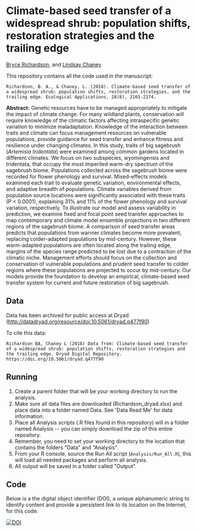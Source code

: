 # Climate-based seed transfer of a widespread shrub: population shifts, restoration strategies and the trailing edge

[Bryce Richardson](http://www.fs.fed.us/rmrs-beta/people/richardson-bryce), and [Lindsay Chaney](http://www.lindsaychaney.com)

This repository contains all the code used in the manuscript:
```
Richardson, B. A., & Chaney, L. (2018). Climate‐based seed transfer of a widespread shrub: population shifts, restoration strategies, and the trailing edge. Ecological Applications, 28(8), 2165-2174.
```

**Abstract:** Genetic resources have to be managed appropriately to mitigate the impact of climate change. For many wildland plants, conservation will require knowledge of the climatic factors affecting intraspecific genetic variation to minimize maladaptation. Knowledge of the interaction between traits and climate can focus management resources on vulnerable populations, provide guidance for seed transfer and enhance fitness and resilience under changing climates. In this study, traits of big sagebrush (_Artemisia tridentata_) were examined among common gardens located in different climates. We focus on two subspecies, wyomingensis and tridentata, that occupy the most imperiled warm-dry spectrum of the sagebrush biome. Populations collected across the sagebrush biome were recorded for flower phenology and survival. Mixed-effects models examined each trait to evaluate genetic variation, environmental effects, and adaptive breadth of populations. Climate variables derived from population source locations were significantly associated with these traits (P < 0.0001), explaining 31% and 11% of the flower phenology and survival variation, respectively. To illustrate our model and assess variability in prediction, we examine fixed and focal point seed transfer approaches to map contemporary and climate model ensemble projections in two different regions of the sagebrush biome. A comparison of seed transfer areas predicts that populations from warmer climates become more prevalent, replacing colder-adapted populations by mid-century. However, these warm-adapted populations are often located along the trailing edge, margins of the species range predicted to be lost due to a contraction of the climatic niche. Management efforts should focus on the collection and conservation of vulnerable populations and prudent seed transfer to colder regions where these populations are projected to occur by mid-century. Our models provide the foundation to develop an empirical, climate-based seed transfer system for current and future restoration of big sagebrush.

## Data

Data has been archived for public access at Dryad (http://datadryad.org/resource/doi:10.5061/dryad.q477f90)

To cite this data:

```
Richardson BA, Chaney L (2018) Data from: Climate-based seed transfer of a widespread shrub: population shifts, restoration strategies and the trailing edge. Dryad Digital Repository. https://doi.org/10.5061/dryad.q477f90
```

## Running

1) Create a parent folder that will be your working directory to run the analysis.
2) Make sure all data files are downloaded (Richardson_dryad.xlsx) and place data into a 
folder named Data. See 'Data Read Me' for data information.
3) Place all Analysis scripts (.R files found in this repository) will in a folder 
named Analysis -- you can simply download the zip of this entire repository. 
4) Remember, you need to set your working directory to the location that contains 
the folders "Data" and "Analysis".
5) From your R console, source the Run All script (`Analysis/Run_All.R`), this will 
load all needed packages and perform all analysis.
6) All output will be saved in a folder called "Output".

## Code

Below is a the digital object identifier (DOI), a unique alphanumeric string to identify content and provide a persistent link to its location on the Internet, for this code.

[![DOI](https://zenodo.org/badge/94641785.svg)](https://zenodo.org/badge/latestdoi/94641785)
